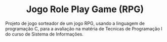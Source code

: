 <h1 align="center"> Jogo Role Play Game (RPG)</h1>
<p>Projeto de jogo sorteador de um jogo RPG, usando a linguagem de programação C, para a avaliação na matéria de Tecnicas de Programação I do curso de Sistema de Informações.</p>
